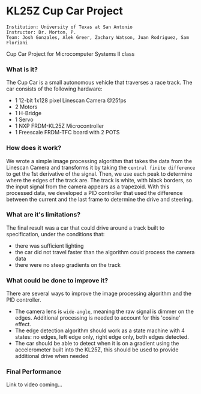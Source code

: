 # KL25Z Cup Car Project
```
Institution: University of Texas at San Antonio
Instructor: Dr. Morton, P.
Team: Josh Gonzales, Alek Greer, Zachary Watson, Juan Rodriguez, Sam Floriani
```

Cup Car Project for Microcomputer Systems II class

### What is it?
The Cup Car is a small autonomous vehicle that traverses a race track. The car consists of the following hardware:

+ 1 12-bit 1x128 pixel Linescan Camera @25fps
+ 2 Motors
+ 1 H-Bridge
+ 1 Servo
+ 1 NXP FRDM-KL25Z Microcontroller
+ 1 Freescale FRDM-TFC board with 2 POTS

### How does it work?
We wrote a simple image processing algorithm that takes the data from the Linescan Camera and transforms it by taking the `central finite difference` to get the 1st derivative of the signal. Then, we use each peak to determine where the edges of the track are. The track is white, with black borders, so the input signal from the camera appears as a trapezoid. With this processed data, we developed a PID controller that used the difference between the current and the last frame to determine the drive and steering.

### What are it's limitations?
The final result was a car that could drive around a track built to specification, under the conditions that:
+ there was sufficient lighting
+ the car did not travel faster than the algorithm could process the camera data
+ there were no steep gradients on the track

### What could be done to improve it?
There are several ways to improve the image processing algorithm and the PID controller.
+ The camera lens is `wide-angle`, meaning the raw signal is dimmer on the edges. Additional processing is needed to account for this 'cosine' effect.
+ The edge detection algorithm should work as a state machine with 4 states: no edges, left edge only, right edge only, both edges detected.
+ The car should be able to detect when it is on a gradient using the accelerometer built into the KL25Z, this should be used to provide additional drive when needed

### Final Performance
Link to video coming...
